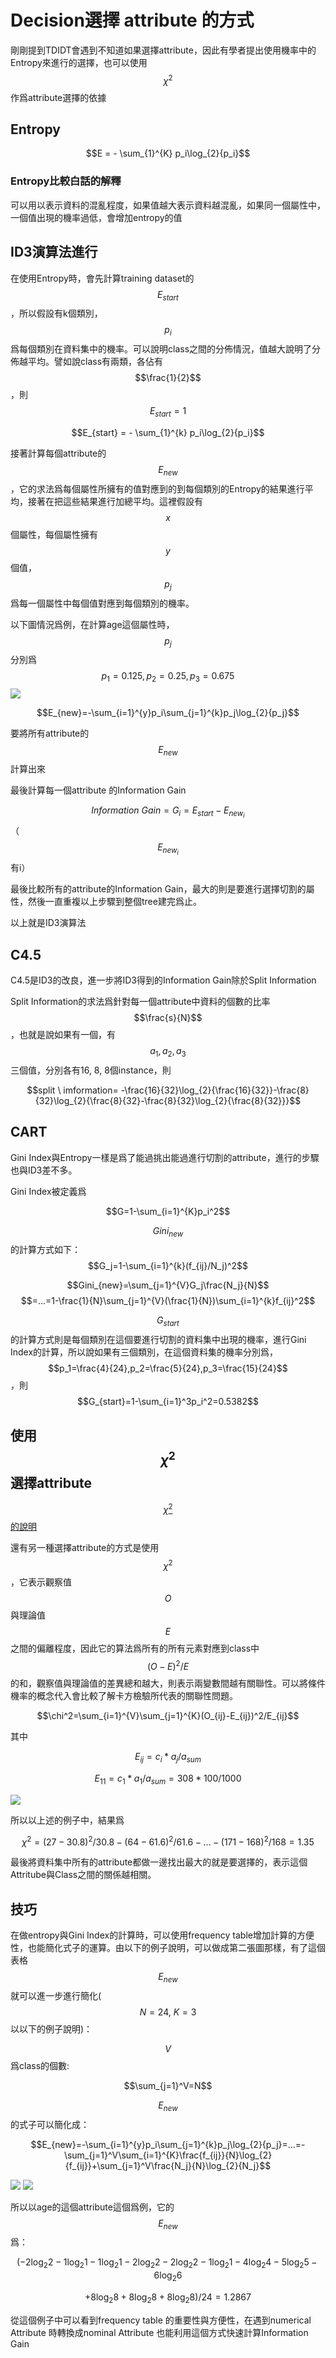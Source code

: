 # Decision選擇 attribute 的方式

剛剛提到TDIDT會遇到不知道如果選擇attribute，因此有學者提出使用機率中的Entropy來進行的選擇，也可以使用 $$\chi^2$$ 作爲attribute選擇的依據


## Entropy

$$E = - \sum_{1}^{K} p_i\log_{2}{p_i}$$

### Entropy比較白話的解釋

可以用以表示資料的混亂程度，如果值越大表示資料越混亂，如果同一個屬性中，一個值出現的機率過低，會增加entropy的值

## ID3演算法進行

在使用Entropy時，會先計算training dataset的$$E_{start}$$，所以假設有k個類別，$$p_i$$爲每個類別在資料集中的機率。可以說明class之間的分佈情況，值越大說明了分佈越平均。譬如說class有兩類，各佔有 $$\frac{1}{2}$$ ，則 $$E_{start}=1$$

$$E_{start} = - \sum_{1}^{k} p_i\log_{2}{p_i}$$

接著計算每個attribute的$$E_{new}$$，它的求法爲每個屬性所擁有的值對應到的到每個類別的Entropy的結果進行平均，接著在把這些結果進行加總平均。這裡假設有$$x$$個屬性，每個屬性擁有$$y$$個值，$$p_j$$爲每一個屬性中每個值對應到每個類別的機率。

以下圖情況爲例，在計算age這個屬性時，$$p_j$$分別爲$$p_1=0.125,p_2=0.25,p_3=0.675$$ ![](pic/fRdxVKpM.png)

$$E_{new}=-\sum_{i=1}^{y}p_i\sum_{j=1}^{k}p_j\log_{2}{p_j}$$

要將所有attribute的$$E_{new}$$計算出來

最後計算每一個attribute 的Information Gain

$$Information\ Gain=G_i = E_{start}-E_{new_i}$$ （$$E_{new_i}$$有i）

最後比較所有的attribute的Information Gain，最大的則是要進行選擇切割的屬性，然後一直重複以上步驟到整個tree建完爲止。

以上就是ID3演算法

## C4.5

C4.5是ID3的改良，進一步將ID3得到的Information Gain除於Split Information

Split Information的求法爲針對每一個attribute中資料的個數的比率$$\frac{s}{N}$$，也就是說如果有一個，有$$a_1,a_2,a_3$$三個值，分別各有16, 8, 8個instance，則

$$split \ imformation= -\frac{16}{32}\log_{2}{\frac{16}{32}}-\frac{8}{32}\log_{2}{\frac{8}{32}-\frac{8}{32}\log_{2}{\frac{8}{32}}}$$

## CART

Gini Index與Entropy一樣是爲了能過挑出能過進行切割的attribute，進行的步驟也與ID3差不多。

Gini Index被定義爲

$$G=1-\sum_{i=1}^{K}p_i^2$$

$$Gini_{new}$$的計算方式如下： $$G_j=1-\sum_{i=1}^{k}(f_{ij}/N_j)^2$$

$$Gini_{new}=\sum_{j=1}^{V}G_j\frac{N_j}{N}$$ $$=...=1-\frac{1}{N}\sum_{j=1}^{V}(\frac{1}{N})\sum_{i=1}^{k}f_{ij}^2$$

$$G_{start}$$的計算方式則是每個類別在這個要進行切割的資料集中出現的機率，進行Gini Index的計算，所以說如果有三個類別，在這個資料集的機率分別爲，$$p_1=\frac{4}{24},p_2=\frac{5}{24},p_3=\frac{15}{24}$$，則$$G_{start}=1-\sum_{i=1}^3p_i^2=0.5382$$

## 使用$$\chi^2$$選擇attribute

[ $$\chi^2$$的說明 ](https://www.yongxi-stat.com/chi-squared-test-of-independence/)



還有另一種選擇attribute的方式是使用$$\chi^2$$，它表示觀察值 $$O$$ 與理論值 $$E$$ 之間的偏離程度，因此它的算法爲所有的所有元素對應到class中$$(O-E)^2/E$$的和，觀察值與理論值的差異總和越大，則表示兩變數間越有關聯性。可以將條件機率的概念代入會比較了解卡方檢驗所代表的關聯性問題。

$$\chi^2=\sum_{i=1}^{V}\sum_{j=1}^{K}(O_{ij}-E_{ij})^2/E_{ij}$$

其中

$$E_{ij}=c_i*a_j/a_{sum}$$

$$E_{11}=c_1*a_1/a_{sum}=308*100/1000$$

![](../.gitbook/assets/DZdoRJh3.png)

所以以上述的例子中，結果爲

$$\chi^2=(27-30.8)^2/30.8-(64-61.6)^2/61.6-...-(171-168)^2/168=1.35$$

最後將資料集中所有的attribute都做一邊找出最大的就是要選擇的，表示這個Attritube與Class之間的關係越相關。

## 技巧

在做entropy與Gini Index的計算時，可以使用frequency table增加計算的方便性，也能簡化式子的運算。由以下的例子說明，可以做成第二張圖那樣，有了這個表格 $$E_{new}$$ 就可以進一步進行簡化( $$N=24,\ K=3$$ 以以下的例子說明)：

$$V$$爲class的個數:

$$\sum_{j=1}^V=N$$

$$E_{new}$$ 的式子可以簡化成：

$$E_{new}=-\sum_{i=1}^{y}p_i\sum_{j=1}^{k}p_j\log_{2}{p_j}=...=-\sum_{j=1}^V\sum_{i=1}^{K}\frac{f_{ij}}{N}\log_{2}{f_{ij}}+\sum_{j=1}^V\frac{N_j}{N}\log_{2}{N_j}$$

![](../.gitbook/assets/X8uVL5sV.png) ![](../.gitbook/assets/w8twpHRZ.png)

所以以age的這個attribute這個爲例，它的 $$E_{new}$$ 爲：

$$(-2\log_{2}2-1\log_{2}1-1\log_{2}1-2\log_{2}2-2\log_{2}2-1\log_{2}1-4\log_{2}4-5\log_{2}5-6\log_{2}6$$

$$+8\log_{2}8+8\log_{2}8+8\log_{2}8)/24=1.2867$$

從這個例子中可以看到frequency table 的重要性與方便性，在遇到numerical Attribute 時轉換成nominal Attribute 也能利用這個方式快速計算Information Gain
